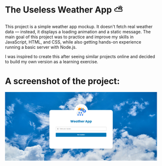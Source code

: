 # The Useless Weather App ⛅
This project is a simple weather app mockup. It doesn't fetch real weather data — instead, it displays a loading animation and a static message.
The main goal of this project was to practice and improve my skills in JavaScript, HTML, and CSS, while also getting hands-on experience running a basic server with Node.js.

I was inspired to create this after seeing similar projects online and decided to build my own version as a learning exercise.

# A screenshot of the project:
![Screenshot of the project interface](assets/screenshot.png)